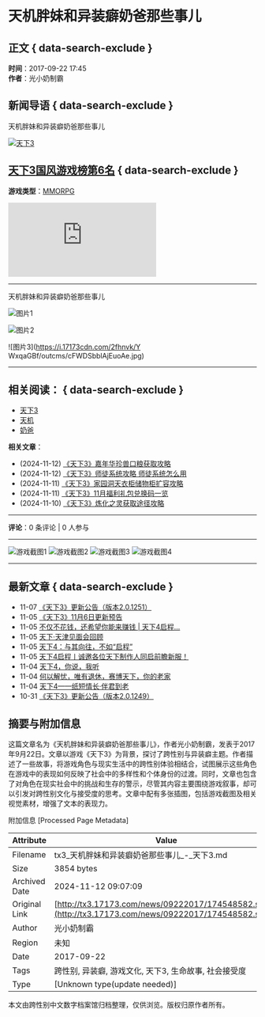# 天机胖妹和异装癖奶爸那些事儿

## 正文 { data-search-exclude }


**时间**：2017-09-22 17:45  
**作者**：光小奶制霸

## 新闻导语 { data-search-exclude }

天机胖妹和异装癖奶爸那些事儿

[![天下3](https://i.17173cdn.com/0561y4/YWxqaGBf/gamebase/game-cover-horizontal/wTiMQIbrerDCxyv.jpg)](http://newgame.17173.com/game-info-20069.html)

## [天下3](http://newgame.17173.com/game-info-20069.html)[国风游戏榜第6名](https://newgame.17173.com/rank/info.html#国风游戏榜) { data-search-exclude }

**游戏类型**：[MMORPG](http://newgame.17173.com/game-info-20069.html)

![资料片玄海寂途](https://newgame.17173.com/game-newslist-20069.html?news_type=1 "更多动态")

---

天机胖妹和异装癖奶爸那些事儿

![图片1](https://i.17173cdn.com/2fhnvk/YWxqaGBf/outcms/vQXvYYblAjEuowi.jpg)

![图片2](https://i.17173cdn.com/2fhnvk/YWxqaGBf/outcms/muWCKfblAjEuoxr.jpg)

![图片3](https://i.17173cdn.com/2fhnvk/Y WxqaGBf/outcms/cFWDSbblAjEuoAe.jpg)

---

## 相关阅读： { data-search-exclude }

- [天下3](http://tx3.17173.com/tag/天下3)
- [天机](http://tx3.17173.com/tag/天机)
- [奶爸](http://tx3.17173.com/tag/奶爸)

**相关文章**：

- (2024-11-12) [《天下3》嘉年华珍兽口粮获取攻略](http://tx3.17173.com/news/11122024/084604892.shtml "《天下3》嘉年华珍兽口粮获取攻略")
- (2024-11-12) [《天下3》师徒系统攻略 师徒系统怎么用](http://tx3.17173.com/news/11122024/084308149.shtml "《天下3》师徒系统攻略 师徒系统怎么用")
- (2024-11-11) [《天下3》家园洞天衣柜储物柜扩容攻略](http://tx3.17173.com/news/11112024/092710482.shtml "《天下3》家园洞天衣柜储物柜扩容攻略")
- (2024-11-11) [《天下3》11月福利礼包兑换码一览](http://tx3.17173.com/news/11112024/092244710.shtml "《天下3》11月福利礼包兑换码一览")
- (2024-11-10) [《天下3》炼化之灵获取途径攻略](http://tx3.17173.com/news/11102024/090455728.shtml "《天下3》炼化之灵获取途径攻略")

---

**评论**：0 条评论 | 0 人参与

---

![游戏截图1](https://i.17173cdn.com/z6mhfw/2017/tx3/2017/07/03/070303.jpg)
![游戏截图2](https://i.17173cdn.com/2fhnvk/YWxqaGBf/outcms/PnUYembludFbobE.jpg)
![游戏截图3](https://i.17173cdn.com/2fhnvk/YWxqaGBf/outcms/HgIJRVbludFdanf.jpg)
![游戏截图4](https://i.17173cdn.com/2fhnvk/YWxqaGBf/outcms/BPknlgbludFhkAi.jpg) 

---

## 最新文章 { data-search-exclude }

- 11-07 [《天下3》更新公告（版本2.0.1251）](http://tx3.17173.com/news/11072024/173010861.shtml "《天下3》更新公告（版本2.0.1251）")
- 11-05 [《天下3》11月6日更新预告](http://tx3.17173.com/news/11052024/170225529.shtml "《天下3》11月6日更新预告")
- 11-05 [不仅不花钱，还希望你能来赚钱 | 天下4启程…](http://tx3.17173.com/news/11052024/170224615.shtml "不仅不花钱，还希望你能来赚钱 | 天下4启程")
- 11-05 [天下·天津见面会回顾](http://tx3.17173.com/news/11052024/170225382.shtml "天下·天津见面会回顾")
- 11-05 [天下4：与其向往，不如“启程”](http://tx3.17173.com/news/11052024/170223665.shtml "天下4：与其向往，不如“启程”")
- 11-05 [天下4启程丨诚邀各位天下制作人同启前瞻新服！](http://tx3.17173.com/news/11052024/170221480.shtml "天下4启程丨诚邀各位天下制作人同启前瞻新服！")
- 11-04 [天下4，你说，我听](http://tx3.17173.com/news/11042024/173817778.shtml "天下4，你说，我听")
- 11-04 [何以解忧，唯有退休，赛博天下，你的老家](http://tx3.17173.com/news/11042024/173815228.shtml "何以解忧，唯有退休，赛博天下，你的老家")
- 11-04 [天下4——纸短情长·伴君到老](http://tx3.17173.com/news/11042024/173809888.shtml "天下4——纸短情长·伴君到老")
- 10-31 [《天下3》更新公告（版本2.0.1249）](http://tx3.17173.com/news/10312024/172627943.shtml "《天下3》更新公告（版本2.0.1249）")

## 摘要与附加信息

<!-- tcd_abstract -->
这篇文章名为《天机胖妹和异装癖奶爸那些事儿》，作者光小奶制霸，发表于2017年9月22日。文章以游戏《天下3》为背景，探讨了跨性别与异装癖主题。作者描述了一些故事，将游戏角色与现实生活中的跨性别体验相结合，试图展示这些角色在游戏中的表现如何反映了社会中的多样性和个体身份的过渡。同时，文章也包含了对角色在现实社会中的挑战和生存的警示，尽管其内容主要围绕游戏叙事，却可以引发对跨性别文化与接受度的思考。文章中配有多张插图，包括游戏截图及相关视觉素材，增强了文本的表现力。
<!-- tcd_abstract_end -->

附加信息 [Processed Page Metadata]

| Attribute       | Value                                  |
|-----------------|----------------------------------------|
| Filename        | tx3_天机胖妹和异装癖奶爸那些事儿_-_天下3.md                             |
| Size            | 3854 bytes                           |
| Archived Date   | 2024-11-12 09:07:09                             |
| Original Link   | [http://tx3.17173.com/news/09222017/174548582.shtml](http://tx3.17173.com/news/09222017/174548582.shtml)                       |
| Author          | 光小奶制霸                               |
| Region          | 未知                               |
| Date            | 2017-09-22                                 |
| Tags            | 跨性别, 异装癖, 游戏文化, 天下3, 生命故事, 社会接受度                                 |
| Type            | [Unknown type(update needed)]                                 |
<!-- tcd_table_end -->

本文由跨性别中文数字档案馆归档整理，仅供浏览。版权归原作者所有。
